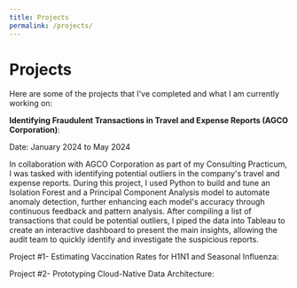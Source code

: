 ```yaml
---
title: Projects
permalink: /projects/
---
```


# Projects

Here are some of the projects that I've completed and what I am currently working on:

**Identifying Fraudulent Transactions in Travel and Expense Reports (AGCO Corporation)**:

Date: January 2024 to May 2024

In collaboration with AGCO Corporation as part of my Consulting Practicum, I was tasked with identifying potential outliers in the company's travel and expense reports. During this project, I used Python to build and tune an Isolation Forest and a Principal Component Analysis model to automate anomaly detection, further enhancing each model's accuracy through continuous feedback and pattern analysis. After compiling a list of transactions that could be potential outliers, I piped the data into Tableau to create an interactive dashboard to present the main insights, allowing the audit team to quickly identify and investigate the suspicious reports. 


Project #1- Estimating Vaccination Rates for H1N1 and Seasonal Influenza:

Project #2- Prototyping Cloud-Native Data Architecture:


